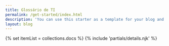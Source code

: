 ```yaml
---
title: Glossário de TI
permalink: /get-started/index.html
description: 'You can use this starter as a template for your blog and you are ready to go! But there are some adjustments you have to make.'
layout: blog
---
```



<!-- loop docs -->
{% set itemList = collections.docs %}
{% include 'partials/details.njk' %}